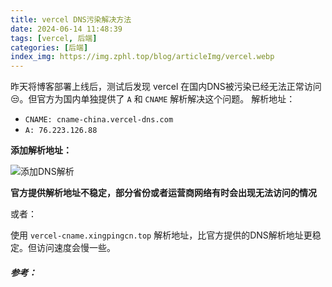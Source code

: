 ```yaml
---
title: vercel DNS污染解决方法
date: 2024-06-14 11:48:39
tags: [vercel, 后端]
categories: [后端]
index_img: https://img.zphl.top/blog/articleImg/vercel.webp
---
```

昨天将博客部署上线后，测试后发现 vercel 在国内DNS被污染已经无法正常访问😒。但官方为国内单独提供了 `A` 和 `CNAME` 解析解决这个问题。
解析地址：

- `CNAME: cname-china.vercel-dns.com`
- `A: 76.223.126.88`

**添加解析地址：**

![添加DNS解析](https://img.zphl.top/blog/articleImg/1.png)

**官方提供解析地址不稳定，部分省份或者运营商网络有时会出现无法访问的情况**


或者：

使用 `vercel-cname.xingpingcn.top` 解析地址，比官方提供的DNS解析地址更稳定。但访问速度会慢一些。

##### 参考：
[^1]:https://xiaolan.vercel.app/articles/%E8%A7%A3%E5%86%B3vercel%E5%9B%BD%E5%86%85%E8%A2%AB%E5%A2%99%E9%97%AE%E9%A2%98.html
[^2]:https://github.com/xingpingcn/enhanced-FaaS-in-China